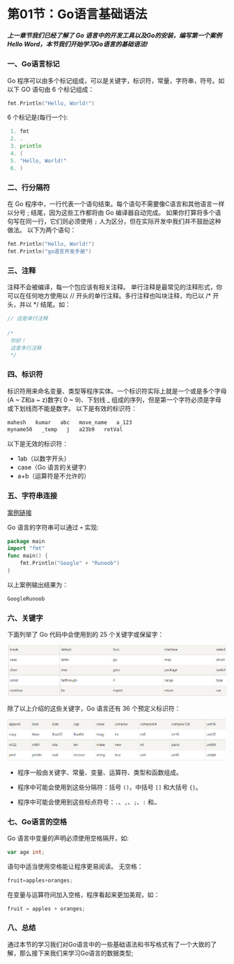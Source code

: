 # 第01节：Go语言基础语法

##### 上一章节我们已经了解了 Go 语言中的开发工具以及Go的安装，编写第一个案例Hello Word，本节我们开始学习Go语言的基础语法!

### 一、Go语言标记

Go 程序可以由多个标记组成，可以是关键字，标识符，常量，字符串，符号。如以下 GO 语句由 6 个标记组成：

```go
fmt.Println("Hello, World!")
```

6 个标记是(每行一个):

```go
 1. fmt
 2. .
 3. println
 4. (
 5. "Hello, World!"
 6. )
```

### 二、行分隔符

在 Go 程序中，一行代表一个语句结束。每个语句不需要像C语言和其他语言一样以分号 ; 结尾，因为这些工作都将由 Go 编译器自动完成。
如果你打算将多个语句写在同一行，它们则必须使用 `;` 人为区分，但在实际开发中我们并不鼓励这种做法。
以下为两个语句：

```go
fmt.Println("Hello, World!")
fmt.Println("go语言开发手册")
```

### 三、注释

注释不会被编译，每一个包应该有相关注释。
单行注释是最常见的注释形式，你可以在任何地方使用以 // 开头的单行注释。多行注释也叫块注释，均已以 /* 开头，并以 */ 结尾。如：

```go
// 这是单行注释

/*
 你好！
 这是多行注释
 */
```

### 四、标识符

标识符用来命名变量、类型等程序实体。一个标识符实际上就是一个或是多个字母(A ~ Z和a ~ z)数字( 0 ~ 9)、下划线 _ 组成的序列，但是第一个字符必须是字母或下划线而不能是数字。
以下是有效的标识符：

```go
mahesh   kumar   abc   move_name   a_123
myname50   _temp   j   a23b9   retVal
```

 以下是无效的标识符：

* 1ab（以数字开头）
* case（Go 语言的关键字）
* a+b（运算符是不允许的）

### 五、字符串连接

[案例链接](https://github.com/Yan-Yan0129/Go-example/blob/master/%E7%AC%AC02%E7%AB%A0%EF%BC%9AGo%E8%AF%AD%E8%A8%80%E5%9F%BA%E7%A1%80/%E7%AC%AC01%E8%8A%82%EF%BC%9AGo%E8%AF%AD%E8%A8%80%E5%9F%BA%E7%A1%80%E8%AF%AD%E6%B3%95/demo01.md)

Go 语言的字符串可以通过 `+` 实现:

```go
package main
import "fmt"
func main() {
    fmt.Println("Google" + "Runoob")
}
```

以上案例输出结果为：

```go
GoogleRunoob
```

### 六、关键字

下面列举了 Go 代码中会使用到的 25 个关键字或保留字：

![images](../images/0201_Keyword.png)

除了以上介绍的这些关键字，Go 语言还有 36 个预定义标识符：

![images](../images/0201_identifier.png)

* 程序一般由关键字、常量、变量、运算符、类型和函数组成。

* 程序中可能会使用到这些分隔符：括号 `()`，中括号 `[]` 和大括号 `{}`。

* 程序中可能会使用到这些标点符号：`.`、`,`、`;`、`:` 和`…`

### 七、Go语言的空格

Go 语言中变量的声明必须使用空格隔开，如:

```go
var age int;
```

语句中适当使用空格能让程序更易阅读。
无空格：

```go
fruit=apples+oranges;
```

在变量与运算符间加入空格，程序看起来更加美观，如：

```go
fruit = apples + oranges; 
```

### 八、总结

通过本节的学习我们对Go语言中的一些基础语法和书写格式有了一个大致的了解，那么接下来我们来学习Go语言的数据类型;